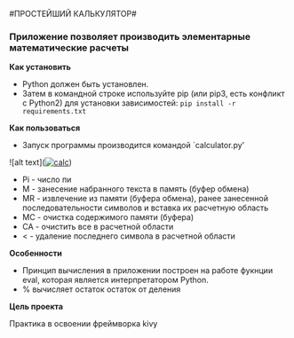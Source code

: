 #ПРОСТЕЙШИЙ КАЛЬКУЛЯТОР#

### Приложение позволяет производить элементарные математические расчеты


**Как установить**

* Python должен быть установлен.
* Затем в командной строке используйте pip (или pip3, есть конфликт с Python2) 
для установки зависимостей: `pip install -r requirements.txt`


**Как пользоваться**

* Запуск программы производится командой `calculator.py'

![alt text](<a href="https://imgbb.com/"><img src="https://i.ibb.co/N7S1Qzd/calc.jpg" alt="calc" border="0"></a>) 

* Pi - число пи
* M - занесение набранного текста в память (буфер обмена)
* MR - извлечение из памяти (буфера обмена), ранее занесенной последовательности символов и вставка их расчетную область
* MC - очистка содержимого памяти (буфера)
* CA - очистить все в расчетной области
* < - удаление последнего символа в расчетной области

**Особенности**
* Принцип вычисления в приложении построен на работе фукнции eval, которая является интерпретатором Python.
* % вычисляет остаток остаток от деления

**Цель проекта**

Практика в освоении фреймворка kivy
